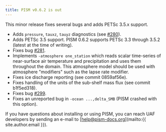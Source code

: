 ```yaml
---
title: PISM v0.6.2 is out
---
```


This minor release fixes several bugs and adds PETSc 3.5.x support.

* Adds `pressure`, `tauxz`, `tauyz` diagnostics (see [#280](https://github.com/pism/pism/issues/280)).
* Adds PETSc 3.5 support. PISM 0.6.2 supports PETSc 3.3 through 3.5.2 (latest at the time of writing).
* Fixes bug [#281](https://github.com/pism/pism/issues/281).
* Implements `-atmosphere one_station` which reads scalar time-series of near-surface air temperature and precipitation and uses them throughout the domain. This atmosphere model should be used with atmosphere "modifiers" such as the lapse rate modifier.
* Fixes ice discharge reporting (see commit 0859af56e).
* Fixes handling of the units of the sub-shelf mass flux (see commit b1f5ed318).
* Fixes bug [#299](https://github.com/pism/pism/issues/299).
* Fixes an unreported bug in `-ocean ...,delta_SMB` (PISM crashed with this option).

If you have questions about installing or using PISM, you can reach UAF
developers by sending an e-mail to [help@pism-docs.org](mailto:{{ site.author.email }}).
